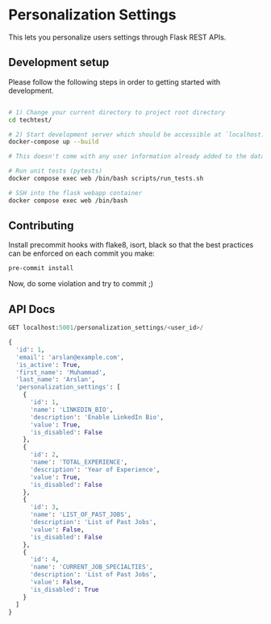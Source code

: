 # Personalization Settings
This lets you personalize users settings through Flask REST APIs.

## Development setup

Please follow the following steps in order to getting started with development.

```bash

# 1) Change your current directory to project root directory
cd techtest/

# 2) Start development server which should be accessible at `localhost:5001` after the containers are up and running
docker-compose up --build

# This doesn't come with any user information already added to the database, in order to test this – I have build the test cases that are covering all the API endpoints so please run those tests to observe how the APIs are behaving.

# Run unit tests (pytests)
docker compose exec web /bin/bash scripts/run_tests.sh

# SSH into the flask webapp container
docker compose exec web /bin/bash
```

## Contributing

Install precommit hooks with flake8, isort, black so that the best practices can be enforced on each commit you make:
```bash
pre-commit install
```
Now, do some violation and try to commit ;)

## API Docs

```python
GET localhost:5001/personalization_settings/<user_id>/

{
  'id': 1,
  'email': 'arslan@example.com',
  'is_active': True,
  'first_name': 'Muhammad',
  'last_name': 'Arslan',
  'personalization_settings': [
    {
      'id': 1,
      'name': 'LINKEDIN_BIO',
      'description': 'Enable LinkedIn Bio',
      'value': True,
      'is_disabled': False
    },
    {
      'id': 2,
      'name': 'TOTAL_EXPERIENCE',
      'description': 'Year of Experience',
      'value': True,
      'is_disabled': False
    },
    {
      'id': 3,
      'name': 'LIST_OF_PAST_JOBS',
      'description': 'List of Past Jobs',
      'value': False,
      'is_disabled': False
    },
    {
      'id': 4,
      'name': 'CURRENT_JOB_SPECIALTIES',
      'description': 'List of Past Jobs',
      'value': False,
      'is_disabled': True
    }
  ]
}
```
